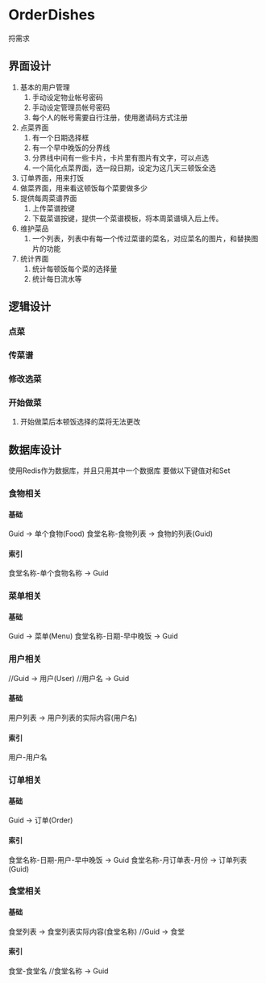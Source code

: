 # OrderDishes
捋需求

## 界面设计
1. 基本的用户管理
    1. 手动设定物业帐号密码
	1. 手动设定管理员帐号密码
	1. 每个人的帐号需要自行注册，使用邀请码方式注册
1. 点菜界面
    1. 有一个日期选择框
	1. 有一个早中晚饭的分界线
	1. 分界线中间有一些卡片，卡片里有图片有文字，可以点选
	1. 一个简化点菜界面，选一段日期，设定为这几天三顿饭全选
1. 订单界面，用来打饭
1. 做菜界面，用来看这顿饭每个菜要做多少
1. 提供每周菜谱界面
	1. 上传菜谱按键
	1. 下载菜谱按键，提供一个菜谱模板，将本周菜谱填入后上传。
1. 维护菜品
    1. 一个列表，列表中有每一个传过菜谱的菜名，对应菜名的图片，和替换图片的功能
1. 统计界面
    1. 统计每顿饭每个菜的选择量
	1. 统计每日流水等

## 逻辑设计
### 点菜
### 传菜谱
### 修改选菜
### 开始做菜
1. 开始做菜后本顿饭选择的菜将无法更改
## 数据库设计
使用Redis作为数据库，并且只用其中一个数据库
要做以下键值对和Set
### 食物相关
#### 基础
Guid -> 单个食物(Food)
食堂名称-食物列表 -> 食物的列表(Guid)
#### 索引
食堂名称-单个食物名称 -> Guid


### 菜单相关
#### 基础
Guid -> 菜单(Menu)
食堂名称-日期-早中晚饭 -> Guid

### 用户相关
//Guid -> 用户(User)
//用户名 -> Guid
#### 基础
用户列表 -> 用户列表的实际内容(用户名)
#### 索引
用户-用户名

### 订单相关
#### 基础
Guid -> 订单(Order)
#### 索引
食堂名称-日期-用户-早中晚饭 -> Guid
食堂名称-月订单表-月份 -> 订单列表(Guid)
### 食堂相关
#### 基础
食堂列表 -> 食堂列表实际内容(食堂名称)
//Guid -> 食堂
#### 索引
食堂-食堂名
//食堂名称 -> Guid
